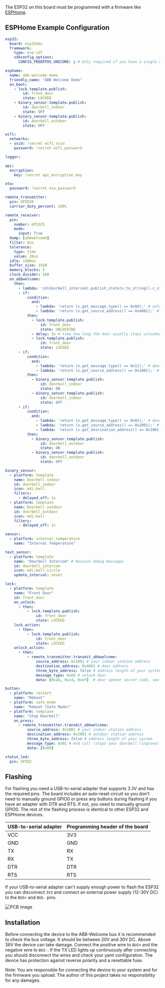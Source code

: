 The ESP32 on this board must be programmed with a firmware like [ESPHome](https://esphome.io/).

## ESPHome Example Configuration
```yaml
esp32:
  board: esp32dev
  framework:
    type: esp-idf
    sdkconfig_options:
      CONFIG_FREERTOS_UNICORE: y # Only required if you have a single core ESP32

esphome:
  name: abb-welcome-demo
  friendly_name: "ABB Welcome Demo"
  on_boot:
    - lock.template.publish:
        id: front_door
        state: LOCKED
    - binary_sensor.template.publish:
        id: doorbell_indoor
        state: OFF
    - binary_sensor.template.publish:
        id: doorbell_outdoor
        state: OFF

wifi:
  networks:
  - ssid: !secret wifi_ssid
    password: !secret wifi_password

logger:

api:
  encryption:
    key: !secret api_encryption_key

ota:
  password: !secret ota_password

remote_transmitter:
  pin: GPIO26
  carrier_duty_percent: 100%

remote_receiver:
  pin:
    number: GPIO25
    mode:
      input: True
  dump: [abbwelcome]
  filter: 8us
  tolerance:
    type: time
    value: 26us
  idle: 1500us
  buffer_size: 15kB
  memory_blocks: 5
  clock_divider: 160
  on_abbwelcome:
    then:
      - lambda: 'id(doorbell_intercom).publish_state(x.to_string().c_str());'
      - if:
          condition:
            and:
              - lambda: 'return (x.get_message_type() == 0x8d);' # unlock door response
              - lambda: 'return (x.get_source_address() == 0x4001);' # door address
          then:
            - lock.template.publish:
                id: front_door
                state: UNLOCKING
            - delay: 3s # time how long the door usually stays unlocked
            - lock.template.publish:
                id: front_door
                state: LOCKED
      - if:
          condition:
            and:
              - lambda: 'return (x.get_message_type() == 0x11);' # doorbell indoor
              - lambda: 'return (x.get_source_address() == 0x1001);' # your indoor station address
          then:
            - binary_sensor.template.publish:
                id: doorbell_indoor
                state: ON
            - binary_sensor.template.publish:
                id: doorbell_indoor
                state: OFF
      - if:
          condition:
            and:
              - lambda: 'return (x.get_message_type() == 0x01);' # doorbell outdoor
              - lambda: 'return (x.get_source_address() == 0x2001);' # outdoor station address
              - lambda: 'return (x.get_destination_address() == 0x1001);' # your indoor station address
          then:
            - binary_sensor.template.publish:
                id: doorbell_outdoor
                state: ON
            - binary_sensor.template.publish:
                id: doorbell_outdoor
                state: OFF

binary_sensor:
  - platform: template
    name: Doorbell indoor
    id: doorbell_indoor
    icon: mdi:bell
    filters:
      - delayed_off: 1s
  - platform: template
    name: Doorbell outdoor
    id: doorbell_outdoor
    icon: mdi:bell
    filters:
      - delayed_off: 1s

sensor:
  - platform: internal_temperature
    name: "Internal Temperature"

text_sensor:
  - platform: template
    name: "Doorbell Intercom" # Receive debug messages
    id: doorbell_intercom
    icon: mdi:bell-circle
    update_interval: never

lock:
  - platform: template
    name: "Front Door"
    id: front_door
    on_unlock:
      - then:
          - lock.template.publish:
              id: front_door
              state: LOCKED
    lock_action:
      - then:
          - lock.template.publish:
              id: front_door
              state: LOCKED
    unlock_action:
      - then:
          - remote_transmitter.transmit_abbwelcome:
              source_address: 0x1001 # your indoor station address
              destination_address: 0x4001 # door address
              three_byte_address: false # address length of your system
              message_type: 0x0d # unlock door
              data: [0xab, 0xcd, 0xef]  # door opener secret code, see receiver dump

button:
  - platform: restart
    name: "Reboot"
  - platform: safe_mode
    name: "Reboot (Safe Mode)"
  - platform: template
    name: "Stop Doorbell"
    on_press:
      - remote_transmitter.transmit_abbwelcome:
          source_address: 0x1001 # your indoor station address
          destination_address: 0x2001 # outdoor station address
          three_byte_address: false # address length of your system
          message_type: 0x02 # end call (stops your doorbell ringtone)
          data: [0x00]

status_led:
  pin: GPIO2
```

## Flashing

For flashing you need a USB-to-serial adapter that supports 3.3V and has the required pins. The board includes an auto-reset circuit so you don't need to manually ground GPIO0 or press any buttons during flashing if you have an adapter with DTR and RTS. If not, you need to manually ground GPIO0. The rest of the flashing process is identical to other ESP32 and ESPHome devices.

| USB-to-serial adapter | Programming header of the board |
| --------------------- | ------------------------------- |
| VCC                   | 3V3                             |
| GND                   | GND                             |
| TX                    | RX                              |
| RX                    | TX                              |
| DTR                   | DTR                             |
| RTS                   | RTS                             |

If your USB-to-serial adapter can't supply enough power to flash the ESP32 you can disconnect `3V3` and connect an external power supply (12-30V DC) to the `BUS+` and `BUS-` pins.

 ![PCB image](https://github.com/Mat931/esp32-doorbell-bus-interface/blob/main/images/5.png)

## Installation

Before connecting the device to the ABB-Welcome bus it is recommended to check the bus voltage. It should be between 20V and 30V DC. Above 36V the device can take damage. Connect the positive wire to `BUS+` and the negative wire to `BUS-`. If the TX LED lights up continuously after connecting you should disconnect the wires and check your yaml configuration. The device has protection against reverse polarity and a resettable fuse.

Note: You are responsible for connecting the device to your system and for the firmware you upload. The author of this project takes no responsibility for any damages.
